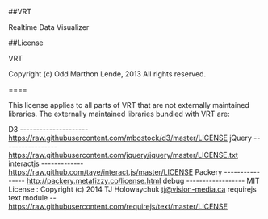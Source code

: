 ##VRT

Realtime Data Visualizer

##License

VRT

Copyright (c) Odd Marthon Lende, 2013
All rights reserved.

====

This license applies to all parts of VRT that are not externally
maintained libraries. The externally maintained libraries bundled with VRT are:

D3 --------------------- https://raw.githubusercontent.com/mbostock/d3/master/LICENSE
jQuery ----------------- https://raw.githubusercontent.com/jquery/jquery/master/LICENSE.txt
interactjs ------------- https://raw.github.com/taye/interact.js/master/LICENSE
Packery ---------------- http://packery.metafizzy.co/license.html
debug ------------------ MIT License : Copyright (c) 2014 TJ Holowaychuk <tj@vision-media.ca>
requirejs text module -- https://raw.githubusercontent.com/requirejs/text/master/LICENSE

